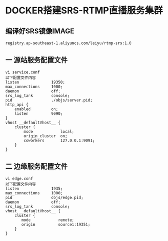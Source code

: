 # DOCKER搭建SRS-RTMP直播服务集群  
## 编译好SRS镜像IMAGE
    registry.ap-southeast-1.aliyuncs.com/leiyu/rtmp-srs:1.0  
## 一 源站服务配置文件  
    vi service.conf
    以下配置文件内容
    listen              19350;
    max_connections     1000;
    daemon              off;
    srs_log_tank        console;
    pid                 ./objs/server.pid;
    http_api {
        enabled         on;
        listen          9090;
    }
    vhost __defaultVhost__ {
        cluster {
            mode            local;
            origin_cluster  on;
            coworkers       127.0.0.1:9091;
        }
    }
## 二 边缘服务配置文件  
    vi edge.conf
    以下配置文件内容
    listen              1935;
    max_connections     1000;
    pid                 objs/edge.pid;
    daemon              off;
    srs_log_tank        console;
    vhost __defaultVhost__ {
        cluster {
           mode            remote;
           origin          source1:19351;
        }
    }